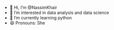 - 👋 Hi, I’m @NassimKhair
- 👀 I’m interested in data analysis and data science
- 🌱 I’m currently learning python
- 😄 Pronouns: She


<!---
NassimKhair/NassimKhair is a ✨ special ✨ repository because its `README.md` (this file) appears on your GitHub profile.
You can click the Preview link to take a look at your changes.
--->
